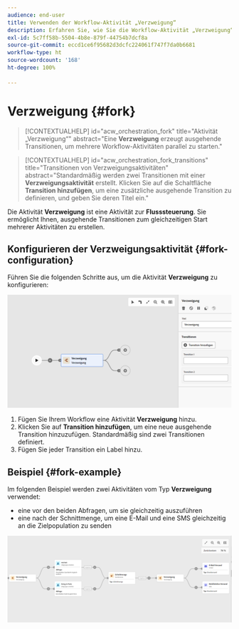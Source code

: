 ```yaml
---
audience: end-user
title: Verwenden der Workflow-Aktivität „Verzweigung“
description: Erfahren Sie, wie Sie die Workflow-Aktivität „Verzweigung“ verwenden.
exl-id: 5c7ff58b-5504-4b8e-879f-44754b7dcf8a
source-git-commit: eccd1ce6f95682d3dcfc224061f747f7da0b6681
workflow-type: ht
source-wordcount: '168'
ht-degree: 100%

---
```



# Verzweigung  {#fork}

>[!CONTEXTUALHELP]
>id="acw_orchestration_fork"
>title="Aktivität „Verzweigung“"
>abstract="Eine **Verzweigung** erzeugt ausgehende Transitionen, um mehrere Workflow-Aktivitäten parallel zu starten."

>[!CONTEXTUALHELP]
>id="acw_orchestration_fork_transitions"
>title="Transitionen von Verzweigungsaktivitäten"
>abstract="Standardmäßig werden zwei Transitionen mit einer **Verzweigungsaktivität** erstellt. Klicken Sie auf die Schaltfläche **Transition hinzufügen**, um eine zusätzliche ausgehende Transition zu definieren, und geben Sie deren Titel ein."

Die Aktivität **Verzweigung** ist eine Aktivität zur **Flusssteuerung**. Sie ermöglicht Ihnen, ausgehende Transitionen zum gleichzeitigen Start mehrerer Aktivitäten zu erstellen.

## Konfigurieren der Verzweigungsaktivität {#fork-configuration}

Führen Sie die folgenden Schritte aus, um die Aktivität **Verzweigung** zu konfigurieren:

![Screenshot zur Konfiguration der Workflow-Aktivität „Verzweigung“](../assets/workflow-fork.png)

1. Fügen Sie Ihrem Workflow eine Aktivität **Verzweigung** hinzu.
1. Klicken Sie auf **Transition hinzufügen**, um eine neue ausgehende Transition hinzuzufügen. Standardmäßig sind zwei Transitionen definiert.
1. Fügen Sie jeder Transition ein Label hinzu.

## Beispiel {#fork-example}

Im folgenden Beispiel werden zwei Aktivitäten vom Typ **Verzweigung** verwendet:

* eine vor den beiden Abfragen, um sie gleichzeitig auszuführen
* eine nach der Schnittmenge, um eine E-Mail und eine SMS gleichzeitig an die Zielpopulation zu senden

![Screenshot einer beispielhaften Workflow-Verzweigung](../assets/workflow-fork-example.png)
